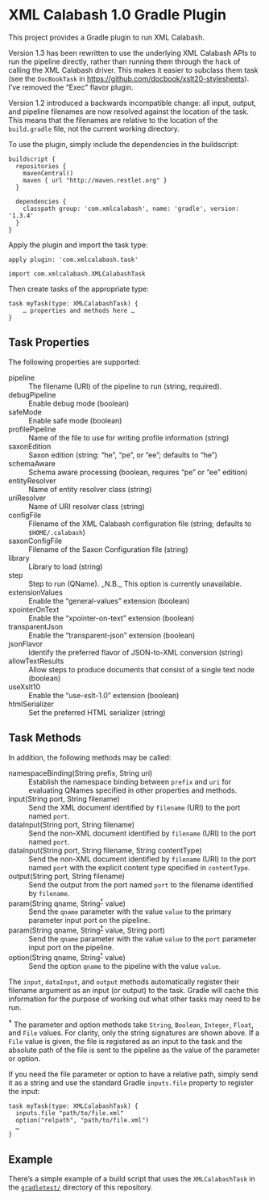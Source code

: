 # XML Calabash 1.0 Gradle Plugin

This project provides a Gradle plugin to run XML Calabash.

Version 1.3 has been rewritten to use the underlying XML Calabash APIs
to run the pipeline directly, rather than running them through the
hack of calling the XML Calabash driver. This makes it easier to
subclass them task (see the `DocBookTask` in
https://github.com/docbook/xslt20-stylesheets). I’ve removed the “Exec” flavor
plugin.

Version 1.2 introduced a backwards incompatible change: all input,
output, and pipeline filenames are now resolved against the location
of the task. This means that the filenames are relative to the
location of the `build.gradle` file, not the current working
directory.

To use the plugin, simply include the dependencies in the buildscript:

```
buildscript {
  repositories {
    mavenCentral()
    maven { url "http://maven.restlet.org" }
  }

  dependencies {
    classpath group: 'com.xmlcalabash', name: 'gradle', version: '1.3.4'
  }
}
```

Apply the plugin and import the task type:

```
apply plugin: 'com.xmlcalabash.task'

import com.xmlcalabash.XMLCalabashTask
```

Then create tasks of the appropriate type:

```
task myTask(type: XMLCalabashTask) {
    … properties and methods here …
}
```

## Task Properties

The following properties are supported:

<dl>
<dt>pipeline</dt>
<dd>The filename (URI) of the pipeline to run (string, required).</dd>
<dt>debugPipeline</dt>
<dd>Enable debug mode (boolean)</dd>
<dt>safeMode</dt>
<dd>Enable safe mode (boolean)</dd>
<dt>profilePipeline</dt>
<dd>Name of the file to use for writing profile information (string)</dd>
<dt>saxonEdition</dt>
<dd>Saxon edition (string: “he”, “pe”, or “ee”; defaults to “he”)</dd>
<dt>schemaAware</dt>
<dd>Schema aware processing (boolean, requires “pe” or “ee” edition)</dd>
<dt>entityResolver</dt>
<dd>Name of entity resolver class (string)</dd>
<dt>uriResolver</dt>
<dd>Name of URI resolver class (string)</dd>
<dt>configFile</dt>
<dd>Filename of the XML Calabash configuration file (string;
    defaults to <code>$HOME/.calabash</code>)</dd>
<dt>saxonConfigFile</dt>
<dd>Filename of the Saxon Configuration file (string)</dd>
<dt>library</dt>
<dd>Library to load (string)</dd>
<dt>step</dt>
<dd>Step to run (QName). _N.B._ This option is currently unavailable.</dd>
<dt>extensionValues</dt>
<dd>Enable the “general-values” extension (boolean)</dd>
<dt>xpointerOnText</dt>
<dd>Enable the “xpointer-on-text” extension (boolean)</dd>
<dt>transparentJson</dt>
<dd>Enable the “transparent-json” extension (boolean)</dd>
<dt>jsonFlavor</dt>
<dd>Identify the preferred flavor of JSON-to-XML conversion (string)</dd>
<dt>allowTextResults</dt>
<dd>Allow steps to produce documents that consist of a single text node (boolean)</dd>
<dt>useXslt10</dt>
<dd>Enable the “use-xslt-1.0” extension (boolean)</dd>
<dt>htmlSerializer</dt>
<dd>Set the preferred HTML serializer (string)</dd>
</dl>

## Task Methods

In addition, the following methods may be called:

<dl>
<dt>namespaceBinding(String prefix, String uri)</dt>
<dd>Establish the namespace binding between <code>prefix</code> and <code>uri</code>
for evaluating QNames specified in other properties and methods.</dd>
<dt>input(String port, String filename)</dt>
<dd>Send the XML document identified by <code>filename</code> (URI) to the port named <code>port</code>.</dd>
<dt>dataInput(String port, String filename)</dt>
<dd>Send the non-XML document identified by <code>filename</code> (URI) to the port named <code>port</code>.</dd>
<dt>dataInput(String port, String filename, String contentType)</dt>
<dd>Send the non-XML document identified by <code>filename</code> (URI) to the port named <code>port</code>
with the explicit content type specified in <code>contentType</code>.</dd>
<dt>output(String port, String filename)</dt>
<dd>Send the output from the port named <code>port</code> to the filename identified by <code>filename</code>.</dd>
<dt>param(String qname, String<sup><a href="#types">†</a></sup> value)</dt>
<dd>Send the <code>qname</code> parameter with the value <code>value</code> to the primary
parameter input port on the pipeline.</dd>
<dt>param(String qname, String<sup><a href="#types">†</a></sup> value, String port)</dt>
<dd>Send the <code>qname</code> parameter with the value <code>value</code> to the <code>port</code> parameter
input port on the pipeline.</dd>
<dt>option(String qname, String<sup><a href="#types">†</a></sup> value)</dt>
<dd>Send the option <code>qname</code> to the pipeline with the value <code>value</code>.</dd>
</dl>

The `input`, `dataInput`, and `output` methods automatically register
their filename argument as an input (or output) to the task. Gradle
will cache this information for the purpose of working out what other
tasks may need to be run.

<sup id="types"><b>†</b></sup> The parameter and option methods
take `String`, `Boolean`, `Integer`,
`Float`, and `File` values. For clarity, only the string signatures are shown above.
If a `File` value is given, the file is registered as an input to the task
and the absolute path of the file is sent to the pipeline as the value of
the parameter or option.

If you need the file parameter or option to have a relative path, simply
send it as a string and use the standard Gradle `inputs.file` property
to register the input:

```
task myTask(type: XMLCalabashTask) {
  inputs.file "path/to/file.xml"
  option("relpath", "path/to/file.xml")
  …
}
```

## Example

There’s a simple example of a build script that uses the `XMLCalabashTask`
in the [`gradletest/`](https://github.com/ndw/xmlcalabash1-gradle/tree/master/gradletest)
directory of this repository.
